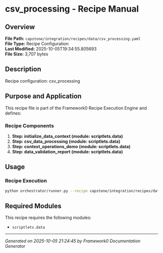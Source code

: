 # csv_processing - Recipe Manual

## Overview
**File Path:** `capstone/integration/recipes/data/csv_processing.yaml`  
**File Type:** Recipe Configuration  
**Last Modified:** 2025-10-05T19:34:55.805693  
**File Size:** 3,707 bytes  

## Description
Recipe configuration: csv_processing

## Purpose and Application
This recipe file is part of the Framework0 Recipe Execution Engine and defines:

### Recipe Components
1. **Step: initialize_data_context (module: scriptlets.data)**
2. **Step: csv_data_processing (module: scriptlets.data)**
3. **Step: context_operations_demo (module: scriptlets.data)**
4. **Step: data_validation_report (module: scriptlets.data)**

## Usage

### Recipe Execution
```bash
python orchestrator/runner.py --recipe capstone/integration/recipes/data/csv_processing.yaml
```


## Required Modules

This recipe requires the following modules:

- `scriptlets.data`


---
*Generated on 2025-10-05 21:24:45 by Framework0 Documentation Generator*
